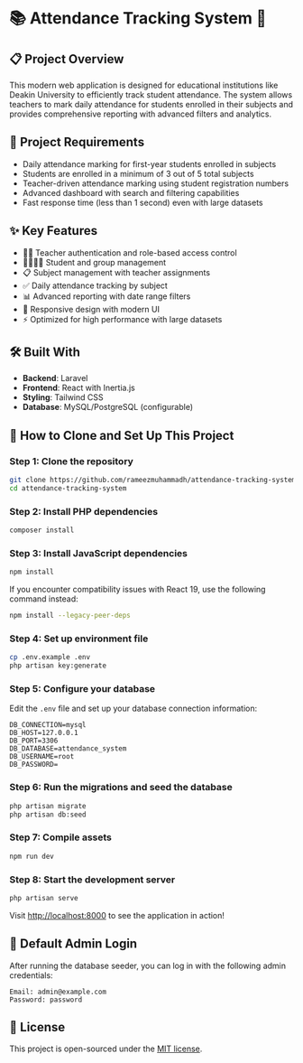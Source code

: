 # 📚 Attendance Tracking System 📝

## 📋 Project Overview

This modern web application is designed for educational institutions like Deakin University to efficiently track student attendance. The system allows teachers to mark daily attendance for students enrolled in their subjects and provides comprehensive reporting with advanced filters and analytics.

## 🎯 Project Requirements

- Daily attendance marking for first-year students enrolled in subjects
- Students are enrolled in a minimum of 3 out of 5 total subjects
- Teacher-driven attendance marking using student registration numbers
- Advanced dashboard with search and filtering capabilities
- Fast response time (less than 1 second) even with large datasets

## ✨ Key Features

- 🧑‍🏫 Teacher authentication and role-based access control
- 👨‍👩‍👧‍👦 Student and group management
- 📋 Subject management with teacher assignments
- ✅ Daily attendance tracking by subject
- 📊 Advanced reporting with date range filters
- 📱 Responsive design with modern UI
- ⚡ Optimized for high performance with large datasets

## 🛠️ Built With

- **Backend**: Laravel
- **Frontend**: React with Inertia.js
- **Styling**: Tailwind CSS
- **Database**: MySQL/PostgreSQL (configurable)

## 🚀 How to Clone and Set Up This Project

### Step 1: Clone the repository

```bash
git clone https://github.com/rameezmuhammadh/attendance-tracking-system.git
cd attendance-tracking-system
```

### Step 2: Install PHP dependencies

```bash
composer install
```

### Step 3: Install JavaScript dependencies

```bash
npm install
```

If you encounter compatibility issues with React 19, use the following command instead:

```bash
npm install --legacy-peer-deps
```

### Step 4: Set up environment file

```bash
cp .env.example .env
php artisan key:generate
```

### Step 5: Configure your database

Edit the `.env` file and set up your database connection information:

```
DB_CONNECTION=mysql
DB_HOST=127.0.0.1
DB_PORT=3306
DB_DATABASE=attendance_system
DB_USERNAME=root
DB_PASSWORD=
```

### Step 6: Run the migrations and seed the database

```bash
php artisan migrate
php artisan db:seed
```

### Step 7: Compile assets

```bash
npm run dev
```

### Step 8: Start the development server

```bash
php artisan serve
```

Visit [http://localhost:8000](http://localhost:8000) to see the application in action!

## 👤 Default Admin Login

After running the database seeder, you can log in with the following admin credentials:

```
Email: admin@example.com
Password: password
```

## 📝 License

This project is open-sourced under the [MIT license](https://opensource.org/licenses/MIT).
